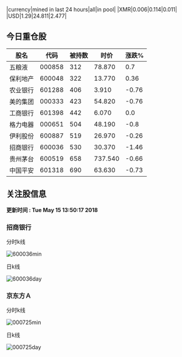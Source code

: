 |currency|mined in last 24 hours|all|in pool|
|XMR|0.006|0.114|0.011|
|USD|1.29|24.811|2.477|

## 今日重仓股 

|股名|代码|被持数|时价|涨跌%|
|---|---|---|---|---|
|五粮液|000858|312|78.870|0.7|
|保利地产|600048|322|13.770|0.36|
|农业银行|601288|406|3.910|-0.76|
|美的集团|000333|423|54.820|-0.76|
|工商银行|601398|442|6.070|0.0|
|格力电器|000651|504|48.190|-0.8|
|伊利股份|600887|519|26.970|-0.26|
|招商银行|600036|530|30.370|-1.46|
|贵州茅台|600519|658|737.540|-0.66|
|中国平安|601318|690|63.630|-0.73|

## 关注股信息
**更新时间 : Tue May 15 13:50:17 2018**
### 招商银行 
分时k线

![600036min](http://image.sinajs.cn/newchart/min/n/sh600036.gif)

日k线

![600036day](http://image.sinajs.cn/newchart/daily/n/sh600036.gif)

### 京东方Ａ 
分时k线

![000725min](http://image.sinajs.cn/newchart/min/n/sz000725.gif)

日k线

![000725day](http://image.sinajs.cn/newchart/daily/n/sz000725.gif)
